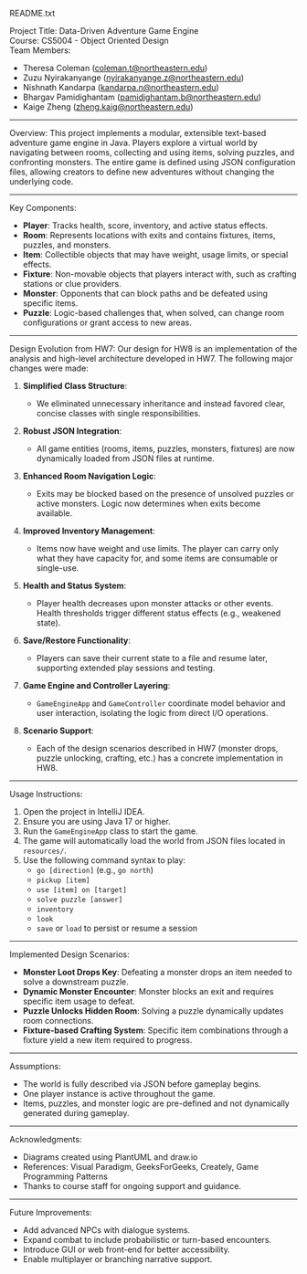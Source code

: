 README.txt

Project Title: Data-Driven Adventure Game Engine  
Course: CS5004 - Object Oriented Design  
Team Members:
- Theresa Coleman (coleman.t@northeastern.edu)
- Zuzu Nyirakanyange (nyirakanyange.z@northeastern.edu)
- Nishnath Kandarpa (kandarpa.n@northeastern.edu)
- Bhargav Pamidighantam (pamidighantam.b@northeastern.edu)
- Kaige Zheng (zheng.kaig@northeastern.edu)

------------------------------------------------------------
Overview:
This project implements a modular, extensible text-based adventure game engine in Java. Players explore a virtual world by navigating between rooms, collecting and using items, solving puzzles, and confronting monsters. The entire game is defined using JSON configuration files, allowing creators to define new adventures without changing the underlying code.

------------------------------------------------------------
Key Components:
- **Player**: Tracks health, score, inventory, and active status effects.
- **Room**: Represents locations with exits and contains fixtures, items, puzzles, and monsters.
- **Item**: Collectible objects that may have weight, usage limits, or special effects.
- **Fixture**: Non-movable objects that players interact with, such as crafting stations or clue providers.
- **Monster**: Opponents that can block paths and be defeated using specific items.
- **Puzzle**: Logic-based challenges that, when solved, can change room configurations or grant access to new areas.

------------------------------------------------------------
Design Evolution from HW7:
Our design for HW8 is an implementation of the analysis and high-level architecture developed in HW7. The following major changes were made:

1. **Simplified Class Structure**:
    - We eliminated unnecessary inheritance and instead favored clear, concise classes with single responsibilities.

2. **Robust JSON Integration**:
    - All game entities (rooms, items, puzzles, monsters, fixtures) are now dynamically loaded from JSON files at runtime.

3. **Enhanced Room Navigation Logic**:
    - Exits may be blocked based on the presence of unsolved puzzles or active monsters. Logic now determines when exits become available.

4. **Improved Inventory Management**:
    - Items now have weight and use limits. The player can carry only what they have capacity for, and some items are consumable or single-use.

5. **Health and Status System**:
    - Player health decreases upon monster attacks or other events. Health thresholds trigger different status effects (e.g., weakened state).

6. **Save/Restore Functionality**:
    - Players can save their current state to a file and resume later, supporting extended play sessions and testing.

7. **Game Engine and Controller Layering**:
    - `GameEngineApp` and `GameController` coordinate model behavior and user interaction, isolating the logic from direct I/O operations.

8. **Scenario Support**:
    - Each of the design scenarios described in HW7 (monster drops, puzzle unlocking, crafting, etc.) has a concrete implementation in HW8.

------------------------------------------------------------
Usage Instructions:
1. Open the project in IntelliJ IDEA.
2. Ensure you are using Java 17 or higher.
3. Run the `GameEngineApp` class to start the game.
4. The game will automatically load the world from JSON files located in `resources/`.
5. Use the following command syntax to play:
    - `go [direction]` (e.g., `go north`)
    - `pickup [item]`
    - `use [item] on [target]`
    - `solve puzzle [answer]`
    - `inventory`
    - `look`
    - `save` or `load` to persist or resume a session

------------------------------------------------------------
Implemented Design Scenarios:
- **Monster Loot Drops Key**: Defeating a monster drops an item needed to solve a downstream puzzle.
- **Dynamic Monster Encounter**: Monster blocks an exit and requires specific item usage to defeat.
- **Puzzle Unlocks Hidden Room**: Solving a puzzle dynamically updates room connections.
- **Fixture-based Crafting System**: Specific item combinations through a fixture yield a new item required to progress.

------------------------------------------------------------
Assumptions:
- The world is fully described via JSON before gameplay begins.
- One player instance is active throughout the game.
- Items, puzzles, and monster logic are pre-defined and not dynamically generated during gameplay.

------------------------------------------------------------
Acknowledgments:
- Diagrams created using PlantUML and draw.io
- References: Visual Paradigm, GeeksForGeeks, Creately, Game Programming Patterns
- Thanks to course staff for ongoing support and guidance.

------------------------------------------------------------
Future Improvements:
- Add advanced NPCs with dialogue systems.
- Expand combat to include probabilistic or turn-based encounters.
- Introduce GUI or web front-end for better accessibility.
- Enable multiplayer or branching narrative support.

